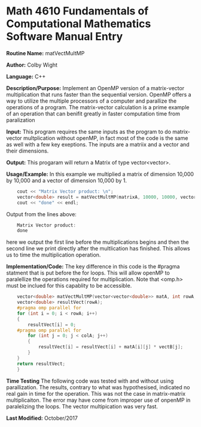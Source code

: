 # Math 4610 Fundamentals of Computational Mathematics Software Manual Entry

**Routine Name:**  matVectMultMP

**Author:** Colby Wight

**Language:** C++

**Description/Purpose:**  Implement an OpenMP version of a matrix-vector multiplication that runs faster than the sequential version. OpenMP offers a way to utilize the multiple processors of a computer and parallize the operations of a program. The matrix-vector calculation is a prime example of an operation that can benifit greatly in faster computation time from paralization

**Input:** This program requires the same inputs as the program to do matrix-vector multplication without openMP, in fact most of the code is the same as well with a few key exeptions. The inputs are a matriix and a vector and their dimensions.

**Output:** This progaram will return a Matrix of type vector<vector<double>>.


**Usage/Example:**  In this example we multiplied a matrix of dimension 10,000 by 10,000 and a vector of dimension 10,000 by 1.
```C++
    cout << "Matrix Vector product: \n";
    vector<double> result = matVectMultMP(matrixA, 10000, 10000, vectorA, 10000);
    cout << "done" << endl;
```      

Output from the lines above:
```C++
    Matrix Vector product: 
    done
```
here we output the first line before the multiplications begins and then the second line we print directly after the multlication has finished. This allows us to time the multiplication operation. 

**Implementation/Code:** The key difference in this code is the #pragma statment that is put before the for loops. This will allow openMP to paralellize the operations required for multiplication. Note that <omp.h> must be inclued for this capablity to be accessible.
```C++
    vector<double> matVectMultMP(vector<vector<double>> matA, int rowA, int colA, vector<double> vectB, int colB) {
    vector<double> resultVect(rowA);
    #pragma omp parallel for
    for (int i = 0; i < rowA; i++)
    {
        resultVect[i] = 0;
    #pragma omp parallel for
        for (int j = 0; j < colA; j++)
        {
            resultVect[i] = resultVect[i] + matA[i][j] * vectB[j];
        } 
    }
    return resultVect;
    }
 ```   
**Time Testing** The following code was tested with and without using parallization. The results, contrary to what was hypothesised, indicated no real gain in time for the operation. This was not the case in matrix-matrix multiplicaiton. The error may have come from improper use of onpenMP in paralelizing the loops. The vector multipication was very fast.

**Last Modified:** October/2017
